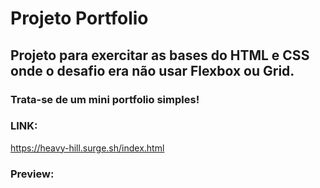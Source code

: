 # Projeto Portfolio

## Projeto para exercitar as bases do HTML e CSS onde o desafio era não usar Flexbox ou Grid.

### Trata-se de um mini portfolio simples!

### LINK:

https://heavy-hill.surge.sh/index.html

### Preview:



